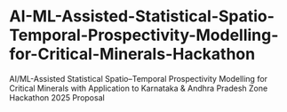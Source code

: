 # AI-ML-Assisted-Statistical-Spatio-Temporal-Prospectivity-Modelling-for-Critical-Minerals-Hackathon
AI/ML-Assisted Statistical Spatio–Temporal Prospectivity Modelling for Critical Minerals with Application to Karnataka &amp; Andhra Pradesh Zone Hackathon 2025 Proposal
